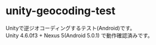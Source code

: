 unity-geocoding-test
===
Unityで逆ジオコーディングするテスト(Android)です。  
Unity 4.6.0f3 + Nexus 5(Android 5.0.1) で動作確認済みです。